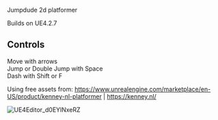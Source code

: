 Jumpdude 
2d platformer

Builds on UE4.2.7

Controls
-------------
Move with arrows  
Jump or Double Jump with Space  
Dash with Shift or F  

Using free assets from: https://www.unrealengine.com/marketplace/en-US/product/kenney-nl-platformer | https://kenney.nl/


![UE4Editor_d0EYlNxeRZ](https://user-images.githubusercontent.com/5510965/145318071-c254cb61-e557-4928-87b9-4f3681fcca29.jpg)
